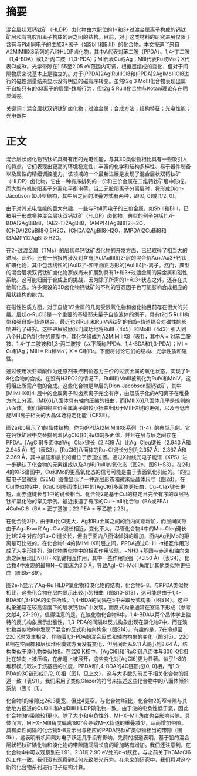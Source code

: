 # 摘要
混合层状双钙钛矿（HLDP）卤化物由六配位的1+和3+过渡金属离子构成的钙钛矿层和有机胺阳离子构成的层之间的结构。目前，对于这类材料的研究进展仅限于含有与PbII同电子的主族3+离子（如SbIII和BiIII）的化合物。本文报道了来自A2MIMIIIX8系列的八种HLDP卤化物，其中A代表对苯二胺（PPDA）、1,4-丁二胺（1,4-BDA）或1,3-丙二胺（1,3-PDA）；MI代表Cu或Ag；MIII代表Ru或Mo；X代表Cl或Br。光学带隙在1.55至2.05 eV范围内可调，根据层组成的变化，但对于间隔物质来说基本上是独立的。对于(PPDA)2AgIRuIIICl8和(PPDA)2AgIMoIIICl8进行的磁性测量结果显示没有明显的磁有序转变。虽然t2g 3 MoIII化合物表现出属于自旋只有的d3离子的居里-魏斯行为，但t2g 5 RuIII化合物与Kotani理论存在明显偏差。

关键词：混合层状双钙钛矿卤化物；过渡金属；合成方法；结构特征；光电性能；光电器件

# 正文
混合层状卤化物钙钛矿具有有用的光电性能，与其3D类似物相比具有一些吸引人的特点。它们表现出更高的环境稳定性、丰富的化学和结构多样性、易于器件制备以及属性的精细调控能力。该领域的一个最新进展是发现了混合层状双钙钛矿（HLDP）卤化物，它由一种有序排列的一价和三价金属在二维钙钛矿层中形成，而大型有机胺阳离子分离和平衡电荷。当二元胺阳离子分离层时，将形成Dion-Jacobson (DJ)型结构，其中层之间的堆叠方式有两种，即[0, 0]或[1/2, 0]。

由于对其光电性能的巨大兴趣，一些与PbII同电子的三价金属，如SbIII和BiIII，已被用于形成多种混合层状双钙钛矿（HLDP）卤化物。典型的例子包括(1,4-BDA)2AgBiBr8，(AE2-T)2AgBiI8，(AMP)4[AgBiI8]2·H2O，(CHDA)2CuBiI8·0.5H2O，(CHDA)2AgBiI8·H2O，(MPDA)2CuBiI8和(3AMPY)2AgBiI8·H2O。

在2+过渡金属（TMs）的层状单钙钛矿卤化物的开发方面，已经取得了相当大的进展。此外，还有一份报告涉及到含有[AuIAuIIII6]2-层的混合价Au+/Au3+钙钛矿碘化物，其中包含线性的[AuII2]^-和平面正方形的[AuIIII4]^-离子。然而，典型的混合层状双钙钛矿卤化物家族尚未扩展到具有1+和3+过渡金属的异金属和磁性系统。这可能归因于合成上的挑战，因为除了所需的1+和3+状态之外，还存在其他氧化态。许多假设的3D卤化物钙钛矿的不利的容忍因子也可能影响合成相应的层状结构的能力。

在磁性性质方面，对于自旋1/2金属的几何受限氧化物和卤化物目前存在很大的兴趣。层状α-RuCl3是一个重要的基塔耶夫量子自旋液体的例子，具有t2g 5 RuIII构型和强自旋-轨道耦合。最近也对RuIII和RuIV钙钛矿的自旋-轨道耦合对磁性的影响进行了研究。这些进展鼓励我们成功地将RuIII（4d5）和MoIII（4d3）引入到八个HLDP卤化物的原型中，其化学组成为A2MIMIIIX8（表1），其中A = 对苯二胺铵、1,4-丁二胺铵和1,3-丙二胺铵（以下简称PPDA、1,4-BDA和1,3-PDA）；MI = Cu和Ag；MIII = Ru和Mo；X = Cl和Br。下面将讨论它们的结构、光学性质和磁性。

通过使用次亚磷酸作为还原剂来控制价态为三价的过渡金属的氧化状态，实现了1-8化合物的合成。在没有H3PO2的情况下，RuIII和MoIII被氧化为RuIV和MoIV，这将阻止所需产物的合成。这些化合物是单层的Dion-Jacobson型钙钛矿，其中[MIMIIIX8]4-层中的金属离子和卤素离子完全有序，由双质子化的A阳离子在堆叠方向上分离。[MIX6]八面体具有轴向压缩的扭曲，而[MIIIX6]八面体几乎是规则的八面体。我们将围绕三价金属离子的较小扭曲归因于MIII-X键的更强，以及与低自旋MIII离子相关的大晶体场稳定化能（CFSE）。

图2a和b展示了1的晶体结构，作为(PPDA)2MIMIIIX8系列（1-4）的典型示例。它在钙钛矿层中交替排列着[AgCl6]和[RuCl6]多面体，并且在层与层之间存在PPDA。[AgCl6]多面体的Ag−Clax键长（2.439 Å）比Ag−Cleq键长（2.943 Å和2.945 Å）短（表S3）。[RuCl6]八面体的Ru−Cl键长分别为2.357 Å、2.367 Å和2.369 Å，其中最短和最长的键位于赤道位置。通过X射线光电子能谱（XPS）进一步确认了化合物的元素组成以及AgI和RuIII的氧化态（图2c，图S1−S3）。在2和4的XPS谱图中，Cu和Mo的更高氧化态的信号可能是由于表面氧化引起的。1的扫描电子显微镜（SEM）图像显示了一种逐层形态和微米级晶体尺寸（图2d）。在CuI类似物2中，[CuCl6]多面体比1中的[AgCl6]多面体更扭曲，Cu−Clax键长更短，而赤道键长与1中的键长相当。化合物2是基于CuI的稳定且完全有序的双层钙钛矿氯化物的罕见示例。最近报道了有序的CuI−InIII化合物（BA或PEA）4CuInCl8（BA = 正丁基胺；22 PEA = 苯乙胺；23）。

在化合物3中，由于Br比Cl更大，Ag和Ru金属之间的面内间距增加，而层间间隙由于Ag−Brax和Ag−Clax键长相近，变化不大。尽管化合物4中的Mo−Cleq键长比1和2中对应的Ru−Cl键长长，但由于面内八面体倾斜的增加，面内Ag到Mo的距离是可比较的。在化合物1-4的[MIMIIIX8]层之间，PPDA通过C−H···π相互作用形成了人字形排列，溴化物类似物中的相互作用较弱。−NH3 +基团与赤道和轴向卤素之间展现出N(H)···X氢键相互作用，其中一些作用很强（<3.50 Å）（表S4）。化合物4中发现的最短N···Cl距离为3.0 Å，导致AgI−Cl−MoIII角度比其他类似物更扭曲（图S5−S9）。

图2e-h显示了Ag-Ru HLDP氯化物和溴化物的结构，化合物5-8。与PPDA类似物相比，这些化合物在层内显示出较小的扭曲（图S10-S13），这可能是由于1,4-BDA和1,3-PDA的柔性所致。1,4-BDA的间隔在5中采取反式构象（图S14）。这种构象通常在较高温度下的层状钙钛矿中发现，而反式构象通常在室温下形成（参考文献4, 27-29）。值得注意的是，在溴化物化合物6中，1,4-BDA以两个晶体学上独特的反式构象展示出脆性。1,3-PDA的间隔以反式构象出现在氯化物7中，而在溴化物类似物8中发现了混合的反式和轴向构象（图S14）。有趣的是，7在冷却至220 K时发生相变，伴随着1,3-PDA的混合反式和轴向构象的变化（图S15）。220 K相在空间群和层状堆积模式方面没有变化，但层间距从9.11 Å减小到8.64 Å，结构类似于溴化物类似物8。在220 K相中，[AgCl6]和[RuCl6]八面体与300 K相相比在轴向上被压缩，在赤道上被展开，这些变化对[AgCl6]更为显著。似乎1-8的堆积模式取决于烷基链的长度，PPDA和1,4-BDA的4C链形成[0, 0]相，而1,3-PDA的3C链形成[1/2, 0]相（图1，见上文），这与大多数先前关于相关化合物的报道一致（表S1）。我们采用了类似Glazer的符号来描述这些化合物中的八面体倾斜系统（表1）[1]。

化合物1的带隙比2和3更宽，但比4更窄。与化合物1相比，化合物2的窄带隙与其他地方报道的CuIBiIII和AgIBiIII HLDP碘化物一致。由于溴的电负性低于氯，因此化合物3的带隙较1更小。除了大小和电负性外，MI−X−MIII角度也会影响带隙。具体而言，MI−X−MIII角度偏离180°会导致M−X轨道的重叠减少，从而增加带隙。具有柔性间隔的化合物5-8显示出与相应的PPDA钙钛矿类似物相当的带隙（图3b），这表明有机间隔对电子跃迁几乎没有影响。先前的报道表明，基于铅的混合层状钙钛矿碘化物和溴化物的带隙随间隔长度的增加略有增加。我们还注意到，在化合物4中可以观察到在1.91、2.31和2.90 eV处的d-d跃迁，与之前关于K3MoCl6的工作一致。我们没有观察到任何光致发光行为。在未来的研究中，我们将对这个新的化合物系列进行电子结构计算。